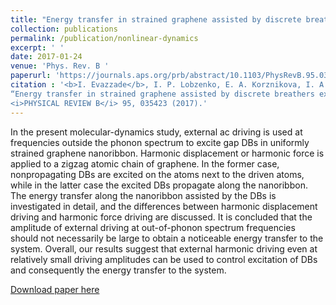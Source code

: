 ```yaml
---
title: "Energy transfer in strained graphene assisted by discrete breathers excited by external ac driving"
collection: publications
permalink: /publication/nonlinear-dynamics
excerpt: ' '
date: 2017-01-24
venue: 'Phys. Rev. B '
paperurl: 'https://journals.aps.org/prb/abstract/10.1103/PhysRevB.95.035423'
citation : '<b>I. Evazzade</b>, I. P. Lobzenko, E. A. Korznikova, I. A. Ovid’ko, M. R. Roknabadi, and S. V. Dmitriev,
“Energy transfer in strained graphene assisted by discrete breathers excited by external ac driving”,
<i>PHYSICAL REVIEW B</i> 95, 035423 (2017).'
---
```

In the present molecular-dynamics study, external ac driving is used at frequencies outside the phonon spectrum to excite gap DBs in uniformly strained graphene nanoribbon. Harmonic displacement or harmonic force is applied to a zigzag atomic chain of graphene. In the former case, nonpropagating DBs are excited on the atoms next to the driven atoms, while in the latter case the excited DBs propagate along the nanoribbon. The energy transfer along the nanoribbon assisted by the DBs is investigated in detail, and the differences between harmonic displacement driving and harmonic force driving are discussed. It is concluded that the amplitude of external driving at out-of-phonon spectrum frequencies should not necessarily be large to obtain a noticeable energy transfer to the system. Overall, our results suggest that external harmonic driving even at relatively small driving amplitudes can be used to control excitation of DBs and consequently the energy transfer to the system.

[Download paper here](http://ievazzade.github.io/files/PhysRevB.95.035423.pdf)

